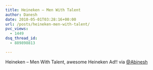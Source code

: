 ```yaml
---
title: Heineken – Men With Talent
author: Danesh
date: 2010-05-01T03:28:16+00:00
url: /posts/heineken-men-with-talent/
pvc_views:
  - 1449
dsq_thread_id:
  - 889898813

---
```

Heineken &#8211; Men With Talent, awesome Heineken Ad!! via [@Abinesh][1]

 [1]: http://twitter.com/abinesh/statuses/13111412720